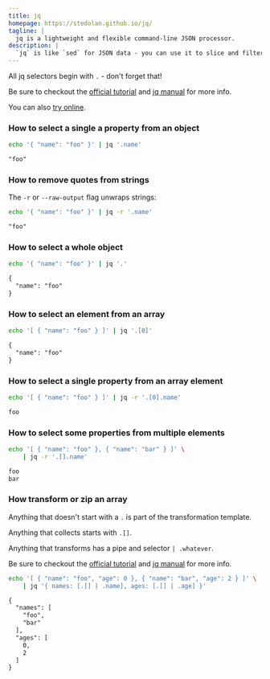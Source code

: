 ```yaml
---
title: jq
homepage: https://stedolan.github.io/jq/
tagline: |
  jq is a lightweight and flexible command-line JSON processor.
description: |
  `jq` is like `sed` for JSON data - you can use it to slice and filter and map and transform structured data with the same ease that `sed`, `awk`, `grep` and friends let you play with text.
---
```


All jq selectors begin with `.` - don't forget that!

Be sure to checkout the
[official tutorial](https://stedolan.github.io/jq/tutorial/) and
[jq manual](https://stedolan.github.io/jq/manual/) for more info.

You can also [try online](https://jqplay.org/).

### How to select a single a property from an object

```bash
echo '{ "name": "foo" }' | jq '.name'
```

```txt
"foo"
```

### How to remove quotes from strings

The `-r` or `--raw-output` flag unwraps strings:

```bash
echo '{ "name": "foo" }' | jq -r '.name'
```

```txt
"foo"
```

### How to select a whole object

```bash
echo '{ "name": "foo" }' | jq '.'
```

```txt
{
  "name": "foo"
}
```

### How to select an element from an array

```bash
echo '[ { "name": "foo" } ]' | jq '.[0]'
```

```txt
{
  "name": "foo"
}
```

### How to select a single property from an array element

```bash
echo '[ { "name": "foo" } ]' | jq -r '.[0].name'
```

```txt
foo
```

### How to select some properties from multiple elements

```bash
echo '[ { "name": "foo" }, { "name": "bar" } ]' \
    | jq -r '.[].name'
```

```txt
foo
bar
```

### How transform or zip an array

Anything that doesn't start with a `.` is part of the transformation template.

Anything that collects starts with `.[]`.

Anything that transforms has a pipe and selector `| .whatever`.

Be sure to checkout the
[official tutorial](https://stedolan.github.io/jq/tutorial/) and
[jq manual](https://stedolan.github.io/jq/manual/) for more info.

```bash
echo '[ { "name": "foo", "age": 0 }, { "name": "bar", "age": 2 } ]' \
    | jq '{ names: [.[] | .name], ages: [.[] | .age] }'
```

```txt
{
  "names": [
    "foo",
    "bar"
  ],
  "ages": [
    0,
    2
  ]
}
```
